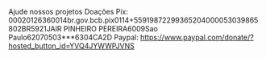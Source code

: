 Ajude nossos projetos
Doações
Pix: 00020126360014br.gov.bcb.pix0114+55919872299365204000053039865802BR5921JAIR PINHEIRO PEREIRA6009Sao Paulo62070503***6304CA2D
Paypal: https://www.paypal.com/donate/?hosted_button_id=YVQ4JYWWPJVNS

